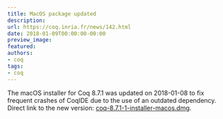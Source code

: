 ```yaml
---
title: MacOS package updated
description:
url: https://coq.inria.fr/news/142.html
date: 2018-01-09T00:00:00-00:00
preview_image:
featured:
authors:
- coq
tags:
- coq
---
```



<p>The macOS installer for Coq 8.7.1 was updated on 2018-01-08 to fix frequent crashes of CoqIDE due to the use of an outdated dependency. Direct link to the new version:
<a href="https://github.com/coq/coq/releases/download/V8.7.1/coq-8.7.1-1-installer-macos.dmg">
coq-8.7.1-1-installer-macos.dmg</a>.

 </p>
